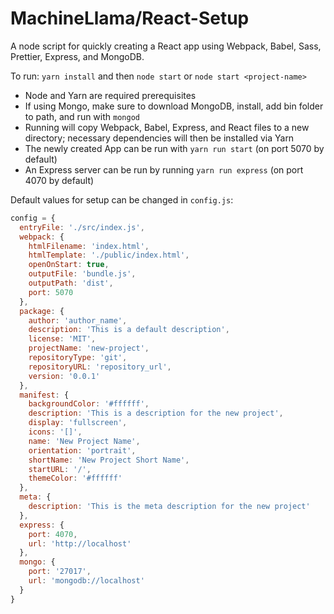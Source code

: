 # MachineLlama/React-Setup

A node script for quickly creating a React app using Webpack, Babel, Sass, Prettier, Express, and MongoDB.

To run: `yarn install` and then `node start` or `node start <project-name>`
- Node and Yarn are required prerequisites
- If using Mongo, make sure to download MongoDB, install, add bin folder to path, and run with `mongod`
- Running will copy Webpack, Babel, Express, and React files to a new directory; necessary dependencies will then be installed via Yarn
- The newly created App can be run with `yarn run start` (on port 5070 by default)
- An Express server can be run by running `yarn run express` (on port 4070 by default)

Default values for setup can be changed in `config.js`:
```js
config = {
  entryFile: './src/index.js',
  webpack: {
    htmlFilename: 'index.html',
    htmlTemplate: './public/index.html',
    openOnStart: true,
    outputFile: 'bundle.js',
    outputPath: 'dist',
    port: 5070
  },
  package: {
    author: 'author_name',
    description: 'This is a default description',
    license: 'MIT',
    projectName: 'new-project',
    repositoryType: 'git',
    repositoryURL: 'repository_url',
    version: '0.0.1'
  },
  manifest: {
    backgroundColor: '#ffffff',
    description: 'This is a description for the new project',
    display: 'fullscreen',
    icons: '[]',
    name: 'New Project Name',
    orientation: 'portrait',
    shortName: 'New Project Short Name',
    startURL: '/',
    themeColor: '#ffffff'
  },
  meta: {
    description: 'This is the meta description for the new project'
  },
  express: {
    port: 4070,
    url: 'http://localhost'
  },
  mongo: {
    port: '27017',
    url: 'mongodb://localhost'
  }
}
```
